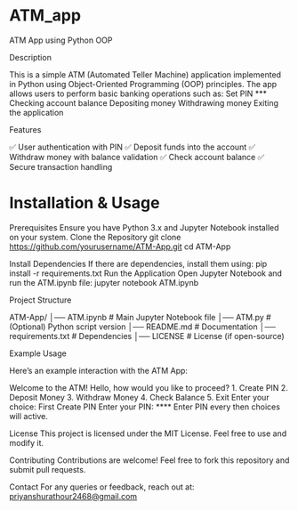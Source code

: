 # ATM_app
ATM App using Python OOP

Description

This is a simple ATM (Automated Teller Machine) application implemented in Python using Object-Oriented Programming (OOP) principles. The app allows users to perform basic banking operations such as:
Set PIN ***
Checking account balance
Depositing money
Withdrawing money
Exiting the application

Features

✅ User authentication with PIN
✅ Deposit funds into the account
✅ Withdraw money with balance validation
✅ Check account balance
✅ Secure transaction handling

# Installation & Usage

Prerequisites
Ensure you have Python 3.x and Jupyter Notebook installed on your system.
Clone the Repository
git clone https://github.com/yourusername/ATM-App.git
cd ATM-App

Install Dependencies
If there are dependencies, install them using:
pip install -r requirements.txt
Run the Application
Open Jupyter Notebook and run the ATM.ipynb file:
jupyter notebook ATM.ipynb

Project Structure

ATM-App/
│── ATM.ipynb            # Main Jupyter Notebook file
│── ATM.py               # (Optional) Python script version
│── README.md            # Documentation
│── requirements.txt     # Dependencies
│── LICENSE              # License (if open-source)

Example Usage

Here’s an example interaction with the ATM App:

Welcome to the ATM!
Hello, how would you like to proceed?
            1. Create PIN
            2. Deposit Money
            3. Withdraw Money
            4. Check Balance
            5. Exit
            Enter your choice:
First Create PIN
Enter your PIN: ****
Enter PIN every then choices will active.


License
This project is licensed under the MIT License. Feel free to use and modify it.

Contributing
Contributions are welcome! Feel free to fork this repository and submit pull requests.

Contact
For any queries or feedback, reach out at: priyanshurathour2468@gmail.com
